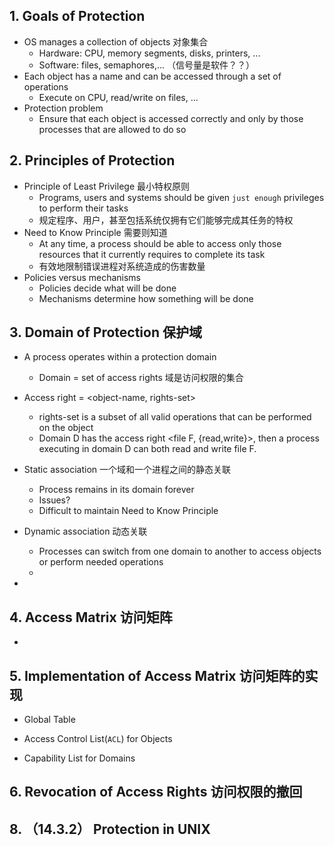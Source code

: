 ## 1. Goals of Protection
* OS manages a collection of objects 对象集合
  * Hardware: CPU, memory segments, disks, printers, ...
  * Software: files, semaphores,... （信号量是软件？？）
* Each object has a name and can be accessed through a set of operations
  * Execute on CPU, read/write on files, ...
* Protection problem
  * Ensure that each object is accessed correctly and only by those processes that are allowed to do so
  
## 2. Principles of Protection
* Principle of Least Privilege 最小特权原则
  * Programs, users and systems should be given `just enough` privileges to perform their tasks
  * 规定程序、用户，甚至包括系统仅拥有它们能够完成其任务的特权
* Need to Know Principle 需要则知道
  * At any time, a process should be able to access only those resources that it currently requires to complete its task
  * 有效地限制错误进程对系统造成的伤害数量
* Policies versus mechanisms
  * Policies decide what will be done
  * Mechanisms determine how something will be done

## 3. Domain of Protection 保护域
* A process operates within a protection domain
  * Domain = set of access rights 域是访问权限的集合
  
* Access right = <object-name, rights-set>
  * rights-set is a subset of all valid operations that can be performed on the object
  * Domain D has the access right <file F, {read,write}>, then a process executing in domain D can both read and write file F.
  
* Static association 一个域和一个进程之间的静态关联
  * Process remains in its domain forever
  * Issues?
  * Difficult to maintain Need to Know Principle
* Dynamic association 动态关联
  * Processes can switch from one domain to another to access objects or perform needed operations
  *
*
## 4. Access Matrix 访问矩阵
* 

## 5. Implementation of Access Matrix 访问矩阵的实现
* Global Table

* Access Control List(`ACL`) for Objects
* Capability List for Domains

## 6. Revocation of Access Rights 访问权限的撤回

## 8. （14.3.2） Protection in UNIX
